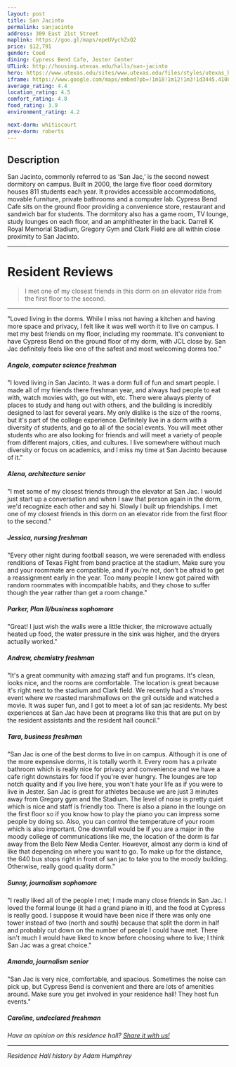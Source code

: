 ```yaml
---
layout: post
title: San Jacinto
permalink: sanjacinto
address: 309 East 21st Street
maplink: https://goo.gl/maps/opeUVychZxQ2
price: $12,791
gender: Coed
dining: Cypress Bend Cafe, Jester Center
UTLink: http://housing.utexas.edu/halls/san-jacinto
hero: https://www.utexas.edu/sites/www.utexas.edu/files/styles/utexas_hero_photo_image/public/hero-photos/maincampus_hero.jpg?itok=i1E3qQY4
iframe: https://www.google.com/maps/embed?pb=!1m18!1m12!1m3!1d3445.4108136456666!2d-97.7365582848702!3d30.282364414248782!2m3!1f0!2f0!3f0!3m2!1i1024!2i768!4f13.1!3m3!1m2!1s0x8644b59bda3aa6b3%3A0x21171a7e76926d7d!2sSan+Jacinto+Residence+Hall%2C+Austin%2C+TX+78712!5e0!3m2!1sen!2sus!4v1462319192820
average_rating: 4.4
location_rating: 4.5
comfort_rating: 4.8
food_rating: 3.9
environment_rating: 4.2

next-dorm: whitiscourt
prev-dorm: roberts
---
```


## Description ##

San Jacinto, commonly referred to as ‘San Jac,’ is the second newest dormitory on campus. Built in 2000, the large five floor coed dormitory houses 811 students each year. It provides accessible accommodations, movable furniture, private bathrooms and a computer lab. Cypress Bend Cafe sits on the ground floor providing a convenience store, restaurant and sandwich bar for students. The dormitory also has a game room, TV lounge, study lounges on each floor, and an amphitheater in the back. Darrell K Royal Memorial Stadium, Gregory Gym and Clark Field are all within close proximity to San Jacinto.

---

# Resident Reviews #

> I met one of my closest friends in this dorm on an elevator ride from the first floor to the second.

---

"Loved living in the dorms. While I miss not having a kitchen and having more space and privacy, I felt like it was well worth it to live on campus. I met my best friends on my floor, including my roommate. It's convenient to have Cypress Bend on the ground floor of my dorm, with JCL close by. San Jac definitely feels like one of the safest and most welcoming dorms too." 

##### Angelo, computer science freshman #####

"I loved living in San Jacinto. It was a dorm full of fun and smart people. I made all of my friends there freshman year, and always had people to eat with, watch movies with, go out with, etc. There were always plenty of places to study and hang out with others, and the building is incredibly designed to last for several years. My only dislike is the size of the rooms, but it's part of the college experience. Definitely live in a dorm with a diversity of students, and go to all of the social events. You will meet other students who are also looking for friends and will meet a variety of people from different majors, cities, and cultures. I live somewhere without much diversity or focus on academics, and I miss my time at San Jacinto because of it."

##### Alena, architecture senior #####

"I met some of my closest friends through the elevator at San Jac. I would just start up a conversation and when I saw that person again in the dorm, we'd recognize each other and say hi. Slowly I built up friendships. I met one of my closest friends in this dorm on an elevator ride from the first floor to the second."

##### Jessica, nursing freshman #####

"Every other night during football season, we were serenaded with endless renditions of Texas Fight from band practice at the stadium. Make sure you and your roommate are compatible, and if you're not, don't be afraid to get a reassignment early in the year. Too many people I knew got paired with random roommates with incompatible habits, and they chose to suffer though the year rather than get a room change."

##### Parker, Plan II/business sophomore #####

"Great! I just wish the walls were a little thicker, the microwave actually heated up food, the water pressure in the sink was higher, and the dryers actually worked."

##### Andrew, chemistry freshman #####

"It's a great community with amazing staff and fun programs. It's clean, looks nice, and the rooms are comfortable. The location is great because it's right next to the stadium and Clark field. We recently had a s'mores event where we roasted marshmallows on the gril outside and watched a movie. It was super fun, and I got to meet a lot of san jac residents. My best experiences at San Jac have been at programs like this that are put on by the resident assistants and the resident hall council."

##### Tara, business freshman #####

"San Jac is one of the best dorms to live in on campus. Although it is one of the more expensive dorms, it is totally worth it. Every room has a private bathroom which is really nice for privacy and convenience and we have a cafe right downstairs for food if you're ever hungry. The lounges are top notch quality and if you live here, you won't hate your life as if you were to live in Jester. San Jac is great for athletes because we are just 3 minutes away from Gregory gym and the Stadium. The level of noise is pretty quiet which is nice and staff is friendly too. There is also a piano in the lounge on the first floor so if you know how to play the piano you can impress some people by doing so. Also, you can control the temperature of your room which is also important. One downfall would be if you are a major in the moody college of communications like me, the location of the dorm is far away from the Belo New Media Center. However, almost any dorm is kind of like that depending on where you want to go. To make up for the distance, the 640 bus stops right in front of san jac to take you to the moody building. Otherwise, really good quality dorm."

##### Sunny, journalism sophomore #####

"I really liked all of the people I met; I made many close friends in San Jac. I loved the formal lounge (it had a grand piano in it), and the food at Cypress is really good. I suppose it would have been nice if there was only one tower instead of two (north and south) because that split the dorm in half and probably cut down on the number of people I could have met. There isn't much I would have liked to know before choosing where to live; I think San Jac was a great choice."

##### Amanda, journalism senior #####

"San Jac is very nice, comfortable, and spacious. Sometimes the noise can pick up, but Cypress Bend is convenient and there are lots of amenities around. Make sure you get involved in your residence hall! They host fun events."

##### Caroline, undeclared freshman #####

_Have an opinion on this residence hall? [Share it with us!](https://goo.gl/forms/2FQQ17t7YAfFhlZT2)_

---

_Residence Hall history by Adam Humphrey_
